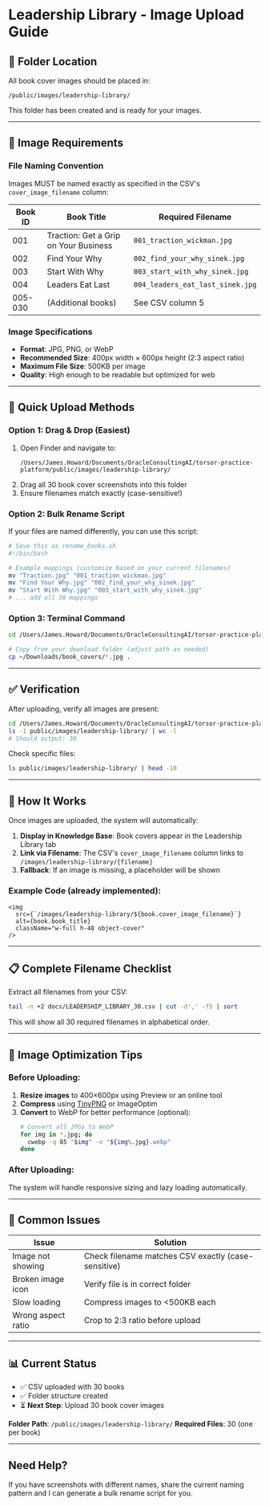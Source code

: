 # Leadership Library - Image Upload Guide

## 📁 Folder Location

All book cover images should be placed in:
```
/public/images/leadership-library/
```

This folder has been created and is ready for your images.

---

## 📸 Image Requirements

### File Naming Convention
Images MUST be named exactly as specified in the CSV's `cover_image_filename` column:

| Book ID | Book Title | Required Filename |
|---------|------------|-------------------|
| 001 | Traction: Get a Grip on Your Business | `001_traction_wickman.jpg` |
| 002 | Find Your Why | `002_find_your_why_sinek.jpg` |
| 003 | Start With Why | `003_start_with_why_sinek.jpg` |
| 004 | Leaders Eat Last | `004_leaders_eat_last_sinek.jpg` |
| 005-030 | (Additional books) | See CSV column 5 |

### Image Specifications
- **Format**: JPG, PNG, or WebP
- **Recommended Size**: 400px width × 600px height (2:3 aspect ratio)
- **Maximum File Size**: 500KB per image
- **Quality**: High enough to be readable but optimized for web

---

## 🚀 Quick Upload Methods

### Option 1: Drag & Drop (Easiest)
1. Open Finder and navigate to:
   ```
   /Users/James.Howard/Documents/OracleConsultingAI/torsor-practice-platform/public/images/leadership-library/
   ```
2. Drag all 30 book cover screenshots into this folder
3. Ensure filenames match exactly (case-sensitive!)

### Option 2: Bulk Rename Script
If your files are named differently, you can use this script:

```bash
# Save this as rename_books.sh
#!/bin/bash

# Example mappings (customize based on your current filenames)
mv "Traction.jpg" "001_traction_wickman.jpg"
mv "Find Your Why.jpg" "002_find_your_why_sinek.jpg"
mv "Start With Why.jpg" "003_start_with_why_sinek.jpg"
# ... add all 30 mappings
```

### Option 3: Terminal Command
```bash
cd /Users/James.Howard/Documents/OracleConsultingAI/torsor-practice-platform/public/images/leadership-library/

# Copy from your download folder (adjust path as needed)
cp ~/Downloads/book_covers/*.jpg .
```

---

## ✅ Verification

After uploading, verify all images are present:

```bash
cd /Users/James.Howard/Documents/OracleConsultingAI/torsor-practice-platform
ls -1 public/images/leadership-library/ | wc -l
# Should output: 30
```

Check specific files:
```bash
ls public/images/leadership-library/ | head -10
```

---

## 🔗 How It Works

Once images are uploaded, the system will automatically:

1. **Display in Knowledge Base**: Book covers appear in the Leadership Library tab
2. **Link via Filename**: The CSV's `cover_image_filename` column links to `/images/leadership-library/{filename}`
3. **Fallback**: If an image is missing, a placeholder will be shown

### Example Code (already implemented):
```tsx
<img 
  src={`/images/leadership-library/${book.cover_image_filename}`}
  alt={book.book_title}
  className="w-full h-48 object-cover"
/>
```

---

## 📋 Complete Filename Checklist

Extract all filenames from your CSV:
```bash
tail -n +2 docs/LEADERSHIP_LIBRARY_30.csv | cut -d',' -f5 | sort
```

This will show all 30 required filenames in alphabetical order.

---

## 🎨 Image Optimization Tips

### Before Uploading:
1. **Resize images** to 400×600px using Preview or an online tool
2. **Compress** using [TinyPNG](https://tinypng.com) or ImageOptim
3. **Convert** to WebP for better performance (optional):
   ```bash
   # Convert all JPGs to WebP
   for img in *.jpg; do
     cwebp -q 85 "$img" -o "${img%.jpg}.webp"
   done
   ```

### After Uploading:
The system will handle responsive sizing and lazy loading automatically.

---

## 🚨 Common Issues

| Issue | Solution |
|-------|----------|
| Image not showing | Check filename matches CSV exactly (case-sensitive) |
| Broken image icon | Verify file is in correct folder |
| Slow loading | Compress images to <500KB each |
| Wrong aspect ratio | Crop to 2:3 ratio before upload |

---

## 📊 Current Status

- ✅ CSV uploaded with 30 books
- ✅ Folder structure created
- ⏳ **Next Step**: Upload 30 book cover images

**Folder Path**: `/public/images/leadership-library/`
**Required Files**: 30 (one per book)

---

## Need Help?

If you have screenshots with different names, share the current naming pattern and I can generate a bulk rename script for you.

